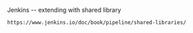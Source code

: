 Jenkins -- extending with shared library
```
https://www.jenkins.io/doc/book/pipeline/shared-libraries/
```
